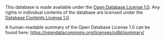 This database is made available under the [Open Database License 1.0](licenses/ODBL.md).
Any rights in individual contents of the database are licensed under the [Database Contents License 1.0](licenses/DBCL.md).

A human-readable summary of the Open Database License 1.0 can be found here: https://opendatacommons.org/licenses/odbl/summary/
